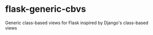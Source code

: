 flask-generic-cbvs
==================

Generic class-based views for Flask inspired by Django's class-based views